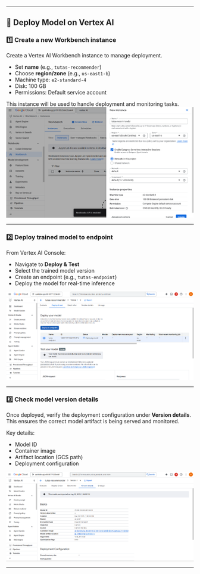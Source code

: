
---

## 🚀 Deploy Model on Vertex AI

### 1️⃣ Create a new Workbench instance

Create a Vertex AI Workbench instance to manage deployment.

* Set **name** (e.g., `tutas-recommender`)
* Choose **region/zone** (e.g., `us-east1-b`)
* Machine type: `e2-standard-4`
* Disk: 100 GB
* Permissions: Default service account

This instance will be used to handle deployment and monitoring tasks.
![Create New Instance](../docs/deploying_model/create_new_instances.png)

---

### 2️⃣ Deploy trained model to endpoint

From Vertex AI Console:

* Navigate to **Deploy & Test**
* Select the trained model version
* Create an endpoint (e.g., `tutas-endpoint`)
* Deploy the model for real-time inference

![Deploying Model](../docs/deploying_model/deploying_model.png)

---

### 3️⃣ Check model version details

Once deployed, verify the deployment configuration under **Version details**.
This ensures the correct model artifact is being served and monitored.

Key details:

* Model ID
* Container image
* Artifact location (GCS path)
* Deployment configuration

![Model Version Details](../docs/deploying_model/model_version_details.png)

---

